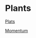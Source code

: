 # Plants
[Plats](https://natusik6.github.io/Plants/plants)

[Momentum](https://natusik6.github.io/Plants/momentum)
